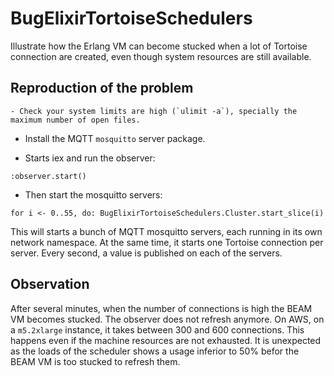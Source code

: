 # BugElixirTortoiseSchedulers

Illustrate how the Erlang VM can become stucked when a lot of Tortoise connection
are created, even though system resources are still available.

## Reproduction of the problem

    - Check your system limits are high (`ulimit -a`), specially the maximum number of open files.

- Install the MQTT `mosquitto` server package.

- Starts iex and run the observer:

```
:observer.start()
```

- Then start the mosquitto servers:

```
for i <- 0..55, do: BugElixirTortoiseSchedulers.Cluster.start_slice(i)
```

This will starts a bunch of MQTT mosquitto servers, each running in its own
network namespace. At the same time, it starts one Tortoise connection per
server. Every second, a value is published on each of the servers.

## Observation

After several minutes, when the number of connections is high the BEAM VM
becomes stucked. The observer does not refresh anymore. On AWS, on a
`m5.2xlarge` instance, it takes between 300 and 600 connections. This happens
even if the machine resources are not exhausted. It is unexpected as the loads
of the scheduler shows a usage inferior to 50% befor the BEAM VM is too stucked
to refresh them.
